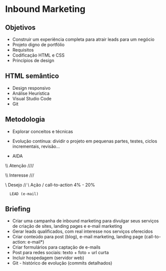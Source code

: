 # Inbound Marketing

## Objetivos

- Construir um experiência completa para atrair leads para um negócio
- Projeto digno de portfólio
- Requisitos
- Codificação HTML e CSS
- Princípios de design
## HTML semântico

- Design responsivo
- Análise Heurística
- Visual Studio Code
- Git
## Metodologia

- Explorar conceitos e técnicas

- Evolução contínua: dividir o projeto em pequenas partes, testes, ciclos incrementais, revisão...
- AIDA

\\\\ Atenção ////

\\\ Interesse ///

\\     Desejo    //
  \     Ação    /           call-to-action 4% - 20%

      LEAD (e-mail)
## Briefing
- Criar uma campanha de inbound marketing para divulgar seus serviços de criação de sites, landing pages e e-mail marketing
- Gerar leads qualificados, com real interesse nos serviços oferecidos
- Criar conteúdo para post (blog), e-mail marketing, landing page (call-to-action: e-mail*)
- Criar formulários para captação de e-mails
- Post para redes sociais: texto + foto + url curta
- Incluir hospedagem (servidor web)
- Git - histórico de evolução (commits detalhados)
